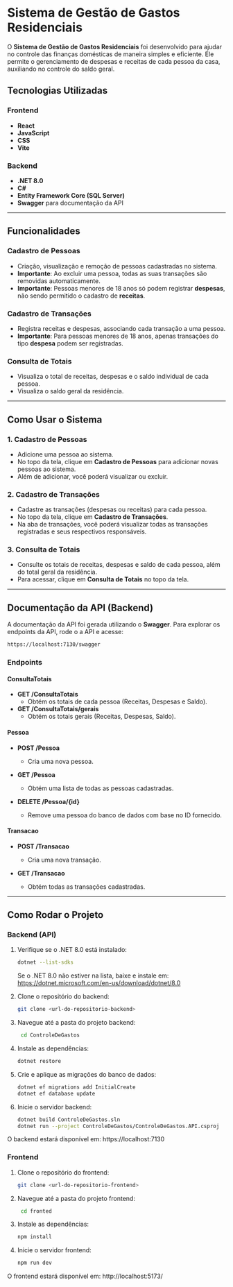 # Sistema de Gestão de Gastos Residenciais

O **Sistema de Gestão de Gastos Residenciais** foi desenvolvido para ajudar no controle das finanças domésticas de maneira simples e eficiente. Ele permite o gerenciamento de despesas e receitas de cada pessoa da casa, auxiliando no controle do saldo geral.

## Tecnologias Utilizadas

### Frontend

- **React**
- **JavaScript**
- **CSS**
- **Vite**

### Backend

- **.NET 8.0**
- **C#**
- **Entity Framework Core (SQL Server)**
- **Swagger** para documentação da API

---

## Funcionalidades

### Cadastro de Pessoas

- Criação, visualização e remoção de pessoas cadastradas no sistema.
- **Importante**: Ao excluir uma pessoa, todas as suas transações são removidas automaticamente.
- **Importante**: Pessoas menores de 18 anos só podem registrar **despesas**, não sendo permitido o cadastro de **receitas**.

### Cadastro de Transações

- Registra receitas e despesas, associando cada transação a uma pessoa.
- **Importante**: Para pessoas menores de 18 anos, apenas transações do tipo **despesa** podem ser registradas.

### Consulta de Totais

- Visualiza o total de receitas, despesas e o saldo individual de cada pessoa.
- Visualiza o saldo geral da residência.

---

## Como Usar o Sistema

### 1. Cadastro de Pessoas

- Adicione uma pessoa ao sistema.
- No topo da tela, clique em **Cadastro de Pessoas** para adicionar novas pessoas ao sistema.
- Além de adicionar, você poderá visualizar ou excluir.

### 2. Cadastro de Transações

- Cadastre as transações (despesas ou receitas) para cada pessoa.
- No topo da tela, clique em **Cadastro de Transações**.
- Na aba de transações, você poderá visualizar todas as transações registradas e seus respectivos responsáveis.

### 3. Consulta de Totais

- Consulte os totais de receitas, despesas e saldo de cada pessoa, além do total geral da residência.
- Para acessar, clique em **Consulta de Totais** no topo da tela.

---

## Documentação da API (Backend)

A documentação da API foi gerada utilizando o **Swagger**. Para explorar os endpoints da API, rode o a API e acesse:

```bash
https://localhost:7130/swagger
```

### Endpoints

#### ConsultaTotais

- **GET /ConsultaTotais**
  - Obtém os totais de cada pessoa (Receitas, Despesas e Saldo).
- **GET /ConsultaTotais/gerais**
  - Obtém os totais gerais (Receitas, Despesas, Saldo).

#### Pessoa

- **POST /Pessoa**

  - Cria uma nova pessoa.

- **GET /Pessoa**

  - Obtém uma lista de todas as pessoas cadastradas.

- **DELETE /Pessoa/{id}**
  - Remove uma pessoa do banco de dados com base no ID fornecido.

#### Transacao

- **POST /Transacao**

  - Cria uma nova transação.

- **GET /Transacao**
  - Obtém todas as transações cadastradas.

---

## Como Rodar o Projeto

### Backend (API)

1. Verifique se o .NET 8.0 está instalado:
   ```bash
   dotnet --list-sdks
   ```
   Se o .NET 8.0 não estiver na lista, baixe e instale em:
   https://dotnet.microsoft.com/en-us/download/dotnet/8.0
2. Clone o repositório do backend:
   ```bash
   git clone <url-do-repositorio-backend>
   ```
3. Navegue até a pasta do projeto backend:
   ```bash
    cd ControleDeGastos
   ```
4. Instale as dependências:

   ```bash
   dotnet restore
   ```
5. Crie e aplique as migrações do banco de dados:
   ```bash
   dotnet ef migrations add InitialCreate
   dotnet ef database update
   ```
6. Inicie o servidor backend:
   ```bash
   dotnet build ControleDeGastos.sln
   dotnet run --project ControleDeGastos/ControleDeGastos.API.csproj
   ```

O backend estará disponível em: https://localhost:7130

### Frontend

1. Clone o repositório do frontend:
   ```bash
   git clone <url-do-repositorio-frontend>
   ```
2. Navegue até a pasta do projeto frontend:
   ```bash
    cd fronted
   ```
3. Instale as dependências:
   ```bash
   npm install
   ```
4. Inicie o servidor frontend:
   ```bash
   npm run dev
   ```

O frontend estará disponível em: http://localhost:5173/